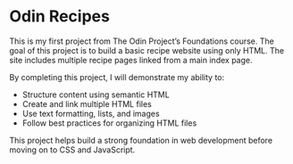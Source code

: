 # Odin Recipes

This is my first project from The Odin Project’s Foundations course. The goal of this project is to build a basic recipe website using only HTML. The site includes multiple recipe pages linked from a main index page.

By completing this project, I will demonstrate my ability to:
- Structure content using semantic HTML
- Create and link multiple HTML files
- Use text formatting, lists, and images
- Follow best practices for organizing HTML files

This project helps build a strong foundation in web development before moving on to CSS and JavaScript.
